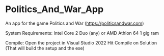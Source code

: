 # Politics_And_War_App
An app for the game Politics and War (https://politicsandwar.com)

System Requirements:
Intel Core 2 Duo (any) or AMD Athlon 64
1 gig ram

Compile:
Open the project in Visual Studio 2022
Hit Compile on Solution (That will build the setup and the exe)

